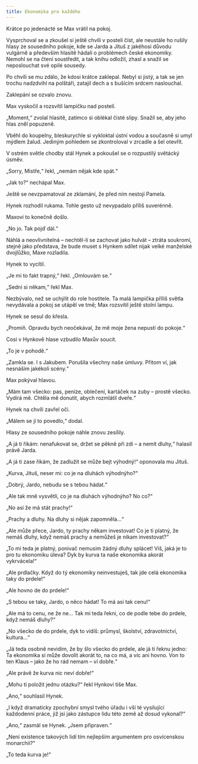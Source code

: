 ```yaml
---
title: Ekonomika pro každého
---
```


Krátce po jedenácté se Max vrátil na pokoj.

  

Vysprchoval se a zkoušel si ještě chvíli v posteli číst, ale neustále ho rušily hlasy ze sousedního pokoje, kde se Jarda a Jituš z jakéhosi důvodu vulgárně a především hlasitě hádali o problémech české ekonomiky. Nemohl se na čtení soustředit, a tak knihu odložil, zhasl a snažil se neposlouchat své opilé sousedy.

Po chvíli se mu zdálo, že kdosi krátce zaklepal. Nebyl si jistý, a tak se jen trochu nadzdvihl na polštáři, zatajil dech a s bušícím srdcem naslouchal.

Zaklepání se ozvalo znovu.

Max vyskočil a rozsvítil lampičku nad postelí.

„Moment,“ zvolal hlasitě, zatímco si oblékal čisté slipy. Snažil se, aby jeho hlas zněl popuzeně.

Vběhl do koupelny, bleskurychle si vykloktal ústní vodou a současně si umyl mýdlem žalud. Jediným pohledem se zkontroloval v zrcadle a šel otevřít.

V ostrém světle chodby stál Hynek a pokoušel se o rozpustilý světácký úsměv.

„Sorry, Mistře,“ řekl, „nemám nějak kde spát.“

„Jak to?“ nechápal Max.

Ještě se nevzpamatoval ze zklamání, že před ním nestojí Pamela.

Hynek rozhodil rukama. Tohle gesto už nevypadalo příliš suverénně.

Maxovi to konečně došlo.

„No jo. Tak pojď dál.“

Náhlá a neovlivnitelná – nechtěl-li se zachovat jako hulvát – ztráta soukromí, stejně jako představa, že bude muset s Hynkem sdílet nijak velké manželské dvojlůžko, Maxe rozladila.

Hynek to vycítil.

„Je mi to fakt trapný,“ řekl. „Omlouvám se.“

„Sedni si někam,“ řekl Max.

Nezbývalo, než se uchýlit do role hostitele. Ta malá lampička příliš světla nevydávala a pokoj se utápěl ve tmě; Max rozsvítil ještě stolní lampu.

Hynek se sesul do křesla.

„Promiň. Opravdu bych neočekával, že mě moje žena nepustí do pokoje.“

Cosi v Hynkově hlase vzbudilo Maxův soucit.

„To je v pohodě.“

„Zamkla se. I s Jakubem. Porušila všechny naše úmluvy. Přitom ví, jak nesnáším jakékoli scény.“

Max pokýval hlavou.

„Mám tam všecko: pas, peníze, oblečení, kartáček na zuby – prostě všecko. Vydírá mě. Chtěla mě donutit, abych rozmlátil dveře.“

Hynek na chvíli zavřel oči.

„Málem se jí to povedlo,“ dodal.

Hlasy ze sousedního pokoje náhle znovu zesílily.

„A já ti řikám: nenafukovat se, držet se pěkně při zdi – a nemít dluhy,“ halasil právě Jarda.

„A já ti zase řikám, že zadlužit se může bejt výhodný!“ oponovala mu Jituš.

„Kurva, Jituš, neser mi: co je na dluhách výhodnýho?“

„Dobrý, Jardo, nebudu se s tebou hádat.“

„Ale tak mně vysvětli, co je na dluhách výhodnýho? No co?“

„No asi že má stát prachy!“

„Prachy a dluhy. Na dluhy si nějak zapomněla…“

„Ale může přece, Jardo, ty prachy někam investovat! Co je ti platný, že nemáš dluhy, když nemáš prachy a nemůžeš je nikam investovat?“

„To mi teda je platný, ponivač nemusim žádný dluhy splácet! Víš, jaká je to pro tu ekonomiku úleva? Dyk by kurva ta naše ekonomika akorát vykrvácela!“

„Ale prdlačky. Když do tý ekonomiky neinvestuješ, tak jde celá ekonomika taky do prdele!“

„Ale hovno de do prdele!“

„S tebou se taky, Jardo, o něco hádat! To má asi tak cenu!“

„Ale má to cenu, ne že ne… Tak mi teda řekni, co de podle tebe do prdele, když nemáš dluhy?“

„No všecko de do prdele, dyk to vidíš: průmysl, školství, zdravo­t­nictví, kultura…“

„Já teda osobně nevidim, že by šlo všecko do prdele, ale já ti řeknu jedno: Ta ekonomika si může dovolit akorát to, na co má, a víc ani hovno. Von to ten Klaus – jako že ho rád nemam – ví dobře.“

„Ale právě že kurva nic neví dobře!“

„Mohu ti položit jednu otázku?“ řekl Hynkovi tiše Max.

„Ano,“ souhlasil Hynek.

„I když dramaticky zpochybní smysl tvého úřadu i vší té vysilující každodenní práce, již jsi jako zástupce lidu této země až dosud vykonal?“

„Ano,“ zasmál se Hynek. „Jsem připraven.“

„Není existence takových lidí tím nejlepším argumentem pro osvícenskou monarchii?“

„To teda kurva je!“
